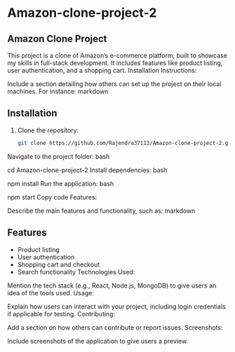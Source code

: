 # Amazon-clone-project-2



## Amazon Clone Project
This project is a clone of Amazon’s e-commerce platform, built to showcase my skills in full-stack development. It includes features like product listing, user authentication, and a shopping cart.
Installation Instructions:

Include a section detailing how others can set up the project on their local machines. For instance:
markdown

## Installation
1. Clone the repository:
   ```bash
   git clone https://github.com/Rajendra37113/Amazon-clone-project-2.git
Navigate to the project folder:
bash

cd Amazon-clone-project-2
Install dependencies:
bash

npm install
Run the application:
bash

npm start
Copy code
Features:

Describe the main features and functionality, such as:
markdown

## Features
- Product listing
- User authentication
- Shopping cart and checkout
- Search functionality
Technologies Used:

Mention the tech stack (e.g., React, Node.js, MongoDB) to give users an idea of the tools used.
Usage:

Explain how users can interact with your project, including login credentials if applicable for testing.
Contributing:

Add a section on how others can contribute or report issues.
Screenshots:

Include screenshots of the application to give users a preview.
